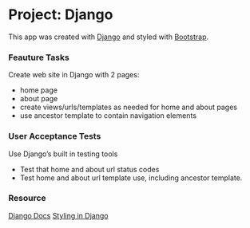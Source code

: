 # Project: Django
This app was created with [Django](https://www.djangoproject.com/) and styled with [Bootstrap](https://getbootstrap.com/docs/3.4/css/).

### Feauture Tasks

Create web site in Django with 2 pages:
- home page
- about page
- create views/urls/templates as needed for home and about pages
- use ancestor template to contain navigation elements

### User Acceptance Tests
Use Django’s built in testing tools
- Test that home and about url status codes
- Test home and about url template use, including ancestor template.

### Resource
[Django Docs](https://www.djangoproject.com/)
[Styling in Django](https://tutorial.djangogirls.org/en/css/)
